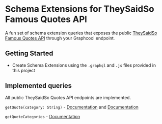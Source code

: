 # Schema Extensions for TheySaidSo Famous Quotes API

A fun set of schema extension queries that exposes the public [TheySaidSo Famous Quotes API](https://theysaidso.com/api/) through your Graphcool endpoint.

## Getting Started

- Create Schema Extensions using the `.graphql` and `.js` files provided in this project

## Implemented queries

All public TheySaidSo Quotes API endpoints are implemented.

`getQuote(category: String)` - [Documentation](https://theysaidso.com/api/#qod) and [Documentation](https://theysaidso.com/api/#qodcatopt)

`getQuoteCategories` - [Documentation](https://theysaidso.com/api/#qodcat)
